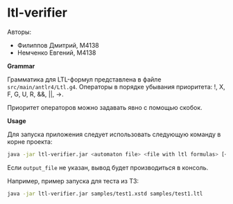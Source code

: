 # ltl-verifier

Авторы:
* Филиппов Дмитрий, М4138
* Немченко Евгений, М4138

**Grammar**

Грамматика для LTL-формул представлена в файле `src/main/antlr4/Ltl.g4`.
Операторы в порядке убывания приоритета: !, X, F, G, U, R, &&, ||, ->.

Приоритет операторов можно задавать явно с помощью скобок.


**Usage**

Для запуска приложения следует использовать следующую команду в корне проекта:
```bash
java -jar ltl-verifier.jar <automaton file> <file with ltl formulas> [<output file>]
```
Если `output_file` не указан, вывод будет производиться в консоль.

Например, пример запуска для теста из ТЗ:
```bash
java -jar ltl-verifier.jar samples/test1.xstd samples/test1.ltl
```
